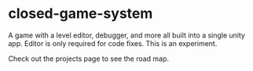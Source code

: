 # closed-game-system
A game with a level editor, debugger, and more all built into a single unity app. Editor is only required for code fixes. This is an experiment. 

Check out the projects page to see the road map. 


